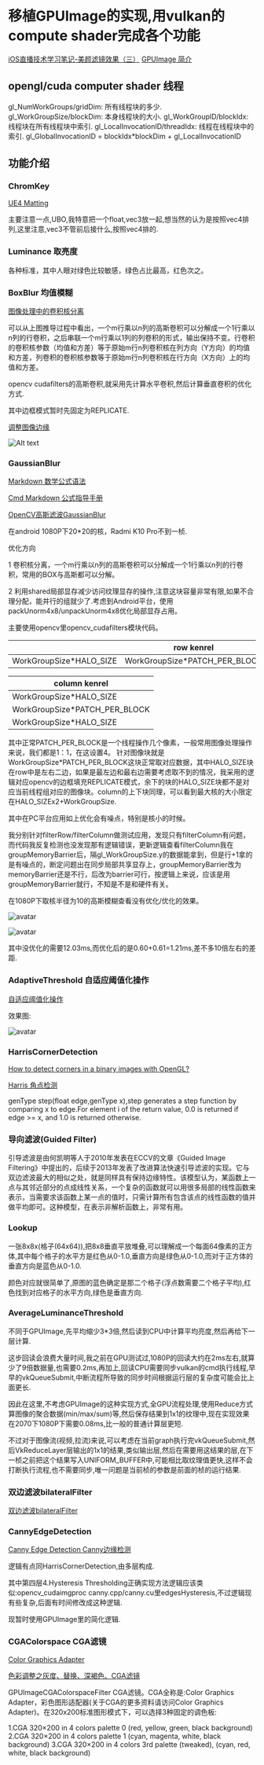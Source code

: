# 移植GPUImage的实现,用vulkan的compute shader完成各个功能

[iOS直播技术学习笔记-美颜滤镜效果（三）](https://www.jianshu.com/p/90f55e5b7d16)
[GPUImage 简介](https://gitee.com/xudoubi/GPUImage)

## opengl/cuda computer shader 线程

gl_NumWorkGroups/gridDim: 所有线程块的多少.
gl_WorkGroupSize/blockDim: 本身线程块的大小.
gl_WorkGroupID/blockIdx: 线程块在所有线程块中索引.
gl_LocalInvocationID/threadIdx: 线程在线程块中的索引.
gl_GlobalInvocationID = blockIdx*blockDim + gl_LocalInvocationID

## 功能介绍

### ChromKey

[UE4 Matting](https://www.unrealengine.com/en-US/tech-blog/setting-up-a-chroma-key-material-in-ue4)

主要注意一点,UBO,我特意把一个float,vec3放一起,想当然的认为是按照vec4排列,这里注意,vec3不管前后接什么,按照vec4排的.

### Luminance 取亮度

各种标准，其中人眼对绿色比较敏感，绿色占比最高，红色次之。

### BoxBlur 均值模糊

[图像处理中的卷积核分离](https://zhuanlan.zhihu.com/p/81683945)

可以从上图推导过程中看出，一个m行乘以n列的高斯卷积可以分解成一个1行乘以n列的行卷积，之后串联一个m行乘以1列的列卷积的形式，输出保持不变。行卷积的卷积核参数（均值和方差）等于原始m行n列卷积核在列方向（Y方向）的均值和方差，列卷积的卷积核参数等于原始m行n列卷积核在行方向（X方向）上的均值和方差。

opencv cudafilters的高斯卷积,就采用先计算水平卷积,然后计算垂直卷积的优化方式.

其中边框模式暂时先固定为REPLICATE.

[调整图像边缘](https://blog.csdn.net/shuiyixin/article/details/106472722)

![Alt text](https://img-blog.csdnimg.cn/20200602093115149.png?x-oss-process=image/watermark,type_ZmFuZ3poZW5naGVpdGk,shadow_10,text_aHR0cHM6Ly9ibG9nLmNzZG4ubmV0L3NodWl5aXhpbg==,size_16,color_47FFFF,t_70 "REPLICATE image")

### GaussianBlur

[Markdown 数学公式语法](https://www.jianshu.com/p/4460692eece4)

[Cmd Markdown 公式指导手册](https://www.zybuluo.com/codeep/note/163962)

[OpenCV高斯滤波GaussianBlur](https://blog.csdn.net/godadream/article/details/81568844)

在android 1080P下20*20的核，Radmi K10 Pro不到一桢.

优化方向

1 卷积核分离，一个m行乘以n列的高斯卷积可以分解成一个1行乘以n列的行卷积，常用的BOX与高斯都可以分解。

2 利用shared局部显存减少访问纹理显存的操作,注意这块容量非常有限,如果不合理分配，能并行的组就少了.考虑到Android平台，使用packUnorm4x8/unpackUnorm4x8优化局部显存占用。

主要使用opencv里opencv_cudafilters模块代码。

|  |row kenrel| |
| ------ | ------ | ------ |
| WorkGroupSize*HALO_SIZE | WorkGroupSize*PATCH_PER_BLOCK | WorkGroupSize*HALO_SIZE |

| column kenrel |
| --- |
|WorkGroupSize*HALO_SIZE|
|WorkGroupSize*PATCH_PER_BLOCK|
|WorkGroupSize*HALO_SIZE|

其中正常PATCH_PER_BLOCK是一个线程操作几个像素，一般常用图像处理操作来说，我们都是1：1，在这设置4。
针对图像块就是WorkGroupSize*PATCH_PER_BLOCK这块正常取对应数据，其中HALO_SIZE块在row中是左右二边，如果是最左边和最右边需要考虑取不到的情况，我采用的逻辑对应opencv的边框填充REPLICATE模式，余下的块的HALO_SIZE块都不是对应当前线程组对应的图像块。column的上下块同理，可以看到最大核的大小限定在HALO_SIZEx2+WorkGroupSize.

其中在PC平台应用如上优化会有噪点，特别是核小的时候。

我分别针对filterRow/filterColumn做测试应用，发现只有filterColumn有问题，而代码我反复检测也没发现那有逻辑错误，更新逻辑查看filterColumn我在groupMemoryBarrier后，隔gl_WorkGroupSize.y的数据能拿到，但是行+1拿的是有噪点的，断定问题出在同步局部共享显存上，groupMemoryBarrier改为memoryBarrier还是不行，后改为barrier可行，按逻辑上来说，应该是用groupMemoryBarrier就行，不知是不是和硬件有关。

在1080P下取核半径为10的高斯模糊查看没有优化/优化的效果。

![avatar](../../images/gaussianA.png "gaussian image")

![avatar](../../images/gaussianB.png "gaussian image")

其中没优化的需要12.03ms,而优化后的是0.60+0.61=1.21ms,差不多10倍左右的差距.

### AdaptiveThreshold 自适应阈值化操作

[自适应阈值化操作](https://www.cnblogs.com/GaloisY/p/11037350.html)

效果图:

![avatar](../../images/adaptiveThreshold1.png "REPLICATE image")

### HarrisCornerDetection

[How to detect corners in a binary images with OpenGL?](https://dsp.stackexchange.com/questions/401/how-to-detect-corners-in-a-binary-images-with-opengl)

[Harris 角点检测](https://blog.csdn.net/u014485485/article/details/79056666)

genType step(float edge,genType x),step generates a step function by comparing x to edge.For element i of the return value, 0.0 is returned if edge >= x, and 1.0 is returned otherwise.

### 导向滤波(Guided Filter)

引导滤波是由何凯明等人于2010年发表在ECCV的文章《Guided Image Filtering》中提出的，后续于2013年发表了改进算法快速引导滤波的实现。它与双边滤波最大的相似之处，就是同样具有保持边缘特性。该模型认为，某函数上一点与其邻近部分的点成线性关系，一个复杂的函数就可以用很多局部的线性函数来表示，当需要求该函数上某一点的值时，只需计算所有包含该点的线性函数的值并做平均即可。这种模型，在表示非解析函数上，非常有用。

### Lookup

一张8x8x(格子(64x64)),把8x8垂直平放堆叠,可以理解成一个每面64像素的正方体,其中每个格子的水平方是红色从0-1.0,垂直方向是绿色从0-1.0,而对于正方体的垂直方向是蓝色从0-1.0.

颜色对应就很简单了,原图的蓝色确定是那二个格子(浮点数需要二个格子平均),红色找到对应格子的水平方向,绿色是垂直方向.

### AverageLuminanceThreshold

不同于GPUImage,先平均缩少3*3倍,然后读到CPU中计算平均亮度,然后再给下一层计算.

这步回读会浪费大量时间,我之前在GPU测试过,1080P的回读大约在2ms左右,就算少了9倍数据量,也需要0.2ms,再加上,回读CPU需要同步vulkan的cmd执行线程,早早的vkQueueSubmit,中断流程所导致的同步时间根据运行层的复杂度可能会比上面更长.

因此在这里,不考虑GPUImage的这种实现方式,全GPU流程处理,使用Reduce方式算图像的聚合数据(min/max/sum)等,然后保存结果到1x1的纹理中,现在实现效果在2070下1080P下需要0.08ms,比一般的普通计算层更短.

不过对于图像流(视频,拉流)来说,可以考虑在当前graph执行完vkQueueSubmit,然后VkReduceLayer层输出的1x1的结果,类似输出层,然后在需要用这结果的层,在下一桢之前把这个结果写入UNIFORM_BUFFER中,可能相比取纹理值更快,这样不会打断执行流程,也不需要同步,唯一问题是当前桢的参数是前面的桢的运行结果.

### 双边滤波bilateralFilter

[双边滤波bilateralFilter](https://zhuanlan.zhihu.com/p/127023952)

### CannyEdgeDetection

[Canny Edge Detection Canny边缘检测](https://blog.csdn.net/kathrynlala/article/details/82902254)

逻辑有点同HarrisCornerDetection,由多层构成.

其中第四层4.Hysteresis Thresholding正确实现方法逻辑应该类似:opencv_cudaimgproc canny.cpp/canny.cu里edgesHysteresis,不过逻辑现有些复杂,后面有时间修改成这种逻辑.

现暂时使用GPUImage里的简化逻辑.

### CGAColorspace CGA滤镜

[Color Graphics Adapter](https://en.wikipedia.org/wiki/Color_Graphics_Adapter)

[色彩调整之灰度、替换、深褐色、CGA滤镜](https://blog.csdn.net/h2282802627/article/details/114112435)

GPUImageCGAColorspaceFilter CGA滤镜。CGA全称是:Color Graphics Adapter，彩色图形适配器(关于CGA的更多资料请访问Color Graphics Adapter)。在320x200标准图形模式下，可以选择3种固定的调色板:

1.CGA 320×200 in 4 colors palette 0 (red, yellow, green, black background)
2.CGA 320×200 in 4 colors palette 1 (cyan, magenta, white, black background)
3.CGA 320×200 in 4 colors 3rd palette (tweaked), (cyan, red, white, black background)
